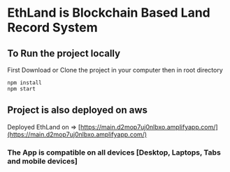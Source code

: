 # EthLand is Blockchain Based Land Record System

## To Run the project locally

First Download or Clone the project in your computer then in root directory

```
npm install
npm start
```

## Project is also deployed on aws

Deployed EthLand on => [https://main.d2mop7uj0nlbxo.amplifyapp.com/](https://main.d2mop7uj0nlbxo.amplifyapp.com/)

### The App is compatible on all devices [Desktop, Laptops, Tabs and mobile devices]
